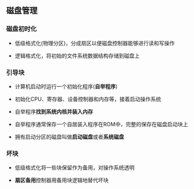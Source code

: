 ## 磁盘管理

### 磁盘初时化

- 低级格式化(物理分区)，分成扇区以便磁盘控制器能够进行读和写操作

- 逻辑格式化，将初始的文件系统数据结构存储到磁盘上

### 引导块

- 计算机启动时运行一个初始化程序(**自举程序**)

- 初始化CPU、寄存器、设备控制器和内存等，接着启动操作系统

- 自举程序**找到系统内核并装入内存**

- 自举程序通常保存一个自居装入程序在ROM中，完整的保存在磁盘启动块上

- 拥有启动分区的磁盘叫做**启动磁盘**或者**系统磁盘**

### 坏块

- 低级格式化将一些块保留作为备用，对操作系统透明

- **扇区备用**控制器用备用块逻辑地替代坏块

